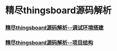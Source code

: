 # 精尽thingsboard源码解析

### [精尽thingsboard源码解析--调试环境搭建](https://sanshengshui.github.io/2018/07/21/ThingsBoard-1/)

### [精尽thingsboard源码解析--项目结构](https://sanshengshui.github.io/2018/07/24/ThingsBoard-2/)